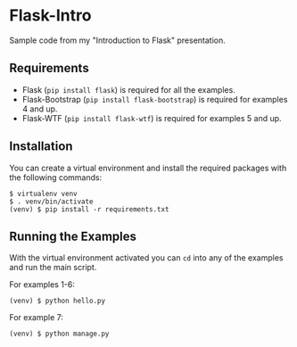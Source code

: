 Flask-Intro
===========

Sample code from my "Introduction to Flask" presentation.

Requirements
------------

- Flask (`pip install flask`) is required for all the examples.
- Flask-Bootstrap (`pip install flask-bootstrap`) is required for examples 4 and up.
- Flask-WTF (`pip install flask-wtf`) is required for examples 5 and up.

Installation
------------

You can create a virtual environment and install the required packages with the following commands:

    $ virtualenv venv
    $ . venv/bin/activate
    (venv) $ pip install -r requirements.txt

Running the Examples
--------------------

With the virtual environment activated you can `cd` into any of the examples and run the main script.

For examples 1-6:

    (venv) $ python hello.py

For example 7:

    (venv) $ python manage.py


